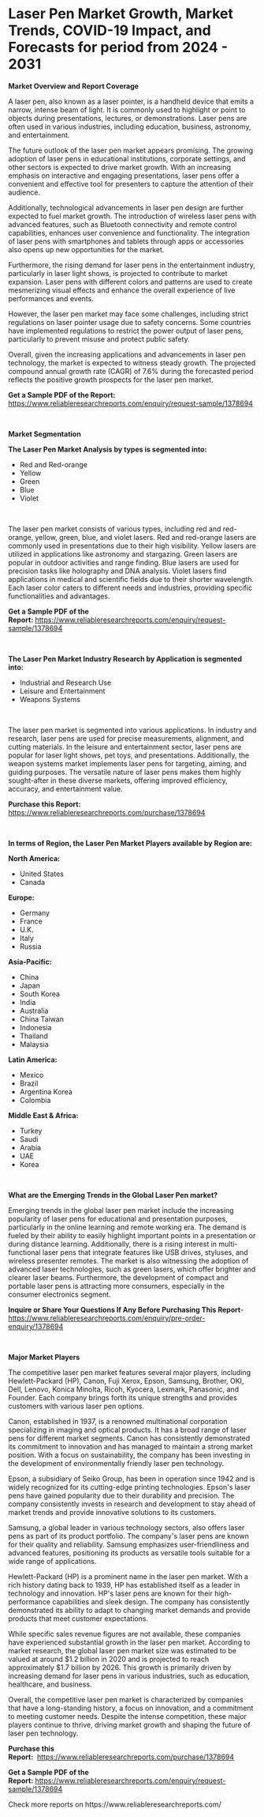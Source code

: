 <p><h1>Laser Pen Market Growth, Market Trends, COVID-19 Impact, and Forecasts for period from 2024 - 2031</h1></p><p><strong>Market Overview and Report Coverage</strong></p>
<p><p>A laser pen, also known as a laser pointer, is a handheld device that emits a narrow, intense beam of light. It is commonly used to highlight or point to objects during presentations, lectures, or demonstrations. Laser pens are often used in various industries, including education, business, astronomy, and entertainment.</p><p>The future outlook of the laser pen market appears promising. The growing adoption of laser pens in educational institutions, corporate settings, and other sectors is expected to drive market growth. With an increasing emphasis on interactive and engaging presentations, laser pens offer a convenient and effective tool for presenters to capture the attention of their audience.</p><p>Additionally, technological advancements in laser pen design are further expected to fuel market growth. The introduction of wireless laser pens with advanced features, such as Bluetooth connectivity and remote control capabilities, enhances user convenience and functionality. The integration of laser pens with smartphones and tablets through apps or accessories also opens up new opportunities for the market.</p><p>Furthermore, the rising demand for laser pens in the entertainment industry, particularly in laser light shows, is projected to contribute to market expansion. Laser pens with different colors and patterns are used to create mesmerizing visual effects and enhance the overall experience of live performances and events.</p><p>However, the laser pen market may face some challenges, including strict regulations on laser pointer usage due to safety concerns. Some countries have implemented regulations to restrict the power output of laser pens, particularly to prevent misuse and protect public safety.</p><p>Overall, given the increasing applications and advancements in laser pen technology, the market is expected to witness steady growth. The projected compound annual growth rate (CAGR) of 7.6% during the forecasted period reflects the positive growth prospects for the laser pen market.</p></p>
<p><strong>Get a Sample PDF of the Report:</strong> <a href="https://www.reliableresearchreports.com/enquiry/request-sample/1378694">https://www.reliableresearchreports.com/enquiry/request-sample/1378694</a></p>
<p>&nbsp;</p>
<p><strong>Market Segmentation</strong></p>
<p><strong>The Laser Pen Market Analysis by types is segmented into:</strong></p>
<p><ul><li>Red and Red-orange</li><li>Yellow</li><li>Green</li><li>Blue</li><li>Violet</li></ul></p>
<p>&nbsp;</p>
<p><p>The laser pen market consists of various types, including red and red-orange, yellow, green, blue, and violet lasers. Red and red-orange lasers are commonly used in presentations due to their high visibility. Yellow lasers are utilized in applications like astronomy and stargazing. Green lasers are popular in outdoor activities and range finding. Blue lasers are used for precision tasks like holography and DNA analysis. Violet lasers find applications in medical and scientific fields due to their shorter wavelength. Each laser color caters to different needs and industries, providing specific functionalities and advantages.</p></p>
<p><strong>Get a Sample PDF of the Report:</strong>&nbsp;<a href="https://www.reliableresearchreports.com/enquiry/request-sample/1378694">https://www.reliableresearchreports.com/enquiry/request-sample/1378694</a></p>
<p>&nbsp;</p>
<p><strong>The Laser Pen Market Industry Research by Application is segmented into:</strong></p>
<p><ul><li>Industrial and Research Use</li><li>Leisure and Entertainment</li><li>Weapons Systems</li></ul></p>
<p>&nbsp;</p>
<p><p>The laser pen market is segmented into various applications. In industry and research, laser pens are used for precise measurements, alignment, and cutting materials. In the leisure and entertainment sector, laser pens are popular for laser light shows, pet toys, and presentations. Additionally, the weapon systems market implements laser pens for targeting, aiming, and guiding purposes. The versatile nature of laser pens makes them highly sought-after in these diverse markets, offering improved efficiency, accuracy, and entertainment value.</p></p>
<p><strong>Purchase this Report:</strong>&nbsp; <a href="https://www.reliableresearchreports.com/purchase/1378694">https://www.reliableresearchreports.com/purchase/1378694</a></p>
<p>&nbsp;</p>
<p><strong>In terms of Region, the Laser Pen Market Players available by Region are:</strong></p>
<p>
    <p> <strong> North America: </strong>
        <ul>
            <li>United States</li>
            <li>Canada</li>
        </ul>
        </p> 
    <p> <strong> Europe: </strong>
        <ul>
            <li>Germany</li>
            <li>France</li>
            <li>U.K.</li>
            <li>Italy</li>
            <li>Russia</li>
        </ul>
        </p> 
    <p> <strong> Asia-Pacific: </strong>
        <ul>
            <li>China</li>
            <li>Japan</li>
            <li>South Korea</li>
            <li>India</li>
            <li>Australia</li>
            <li>China Taiwan</li>
            <li>Indonesia</li>
            <li>Thailand</li>
            <li>Malaysia</li>
        </ul>
        </p> 
    <p> <strong> Latin America: </strong>
        <ul>
            <li>Mexico</li>
            <li>Brazil</li>
            <li>Argentina Korea</li>
            <li>Colombia</li>
        </ul>
        </p> 
    <p> <strong> Middle East & Africa: </strong>
        <ul>
            <li>Turkey</li>
            <li>Saudi</li>
            <li>Arabia</li>
            <li>UAE</li>
            <li>Korea</li>
        </ul>
    </p>
    </p>
<p>&nbsp;</p>
<p><strong>What are the Emerging Trends in the Global Laser Pen market?</strong></p>
<p><p>Emerging trends in the global laser pen market include the increasing popularity of laser pens for educational and presentation purposes, particularly in the online learning and remote working era. The demand is fueled by their ability to easily highlight important points in a presentation or during distance learning. Additionally, there is a rising interest in multi-functional laser pens that integrate features like USB drives, styluses, and wireless presenter remotes. The market is also witnessing the adoption of advanced laser technologies, such as green lasers, which offer brighter and clearer laser beams. Furthermore, the development of compact and portable laser pens is attracting more consumers, especially in the consumer electronics segment.</p></p>
<p><strong>Inquire or Share Your Questions If Any Before Purchasing This Report</strong>- <a href="https://www.reliableresearchreports.com/enquiry/pre-order-enquiry/1378694">https://www.reliableresearchreports.com/enquiry/pre-order-enquiry/1378694</a></p>
<p>&nbsp;</p>
<p><strong>Major Market Players</strong></p>
<p><p>The competitive laser pen market features several major players, including Hewlett-Packard (HP), Canon, Fuji Xerox, Epson, Samsung, Brother, OKI, Dell, Lenovo, Konica Minolta, Ricoh, Kyocera, Lexmark, Panasonic, and Founder. Each company brings forth its unique strengths and provides customers with various laser pen options.</p><p>Canon, established in 1937, is a renowned multinational corporation specializing in imaging and optical products. It has a broad range of laser pens for different market segments. Canon has consistently demonstrated its commitment to innovation and has managed to maintain a strong market position. With a focus on sustainability, the company has been investing in the development of environmentally friendly laser pen technology.</p><p>Epson, a subsidiary of Seiko Group, has been in operation since 1942 and is widely recognized for its cutting-edge printing technologies. Epson's laser pens have gained popularity due to their durability and precision. The company consistently invests in research and development to stay ahead of market trends and provide innovative solutions to its customers.</p><p>Samsung, a global leader in various technology sectors, also offers laser pens as part of its product portfolio. The company's laser pens are known for their quality and reliability. Samsung emphasizes user-friendliness and advanced features, positioning its products as versatile tools suitable for a wide range of applications.</p><p>Hewlett-Packard (HP) is a prominent name in the laser pen market. With a rich history dating back to 1939, HP has established itself as a leader in technology and innovation. HP's laser pens are known for their high-performance capabilities and sleek design. The company has consistently demonstrated its ability to adapt to changing market demands and provide products that meet customer expectations.</p><p>While specific sales revenue figures are not available, these companies have experienced substantial growth in the laser pen market. According to market research, the global laser pen market size was estimated to be valued at around $1.2 billion in 2020 and is projected to reach approximately $1.7 billion by 2026. This growth is primarily driven by increasing demand for laser pens in various industries, such as education, healthcare, and business.</p><p>Overall, the competitive laser pen market is characterized by companies that have a long-standing history, a focus on innovation, and a commitment to meeting customer needs. Despite the intense competition, these major players continue to thrive, driving market growth and shaping the future of laser pen technology.</p></p>
<p><strong>Purchase this Report:</strong>&nbsp;&nbsp;<a href="https://www.reliableresearchreports.com/purchase/1378694">https://www.reliableresearchreports.com/purchase/1378694</a></p>
<p></p>
<p><strong>Get a Sample PDF of the Report:</strong>&nbsp;<a href="https://www.reliableresearchreports.com/enquiry/request-sample/1378694">https://www.reliableresearchreports.com/enquiry/request-sample/1378694</a></p>
<p>Check more reports on https://www.reliableresearchreports.com/</p>